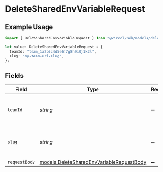 # DeleteSharedEnvVariableRequest

## Example Usage

```typescript
import { DeleteSharedEnvVariableRequest } from "@vercel/sdk/models/deletesharedenvvariableop.js";

let value: DeleteSharedEnvVariableRequest = {
  teamId: "team_1a2b3c4d5e6f7g8h9i0j1k2l",
  slug: "my-team-url-slug",
};
```

## Fields

| Field                                                                                        | Type                                                                                         | Required                                                                                     | Description                                                                                  | Example                                                                                      |
| -------------------------------------------------------------------------------------------- | -------------------------------------------------------------------------------------------- | -------------------------------------------------------------------------------------------- | -------------------------------------------------------------------------------------------- | -------------------------------------------------------------------------------------------- |
| `teamId`                                                                                     | *string*                                                                                     | :heavy_minus_sign:                                                                           | The Team identifier to perform the request on behalf of.                                     | team_1a2b3c4d5e6f7g8h9i0j1k2l                                                                |
| `slug`                                                                                       | *string*                                                                                     | :heavy_minus_sign:                                                                           | The Team slug to perform the request on behalf of.                                           | my-team-url-slug                                                                             |
| `requestBody`                                                                                | [models.DeleteSharedEnvVariableRequestBody](../models/deletesharedenvvariablerequestbody.md) | :heavy_minus_sign:                                                                           | N/A                                                                                          |                                                                                              |